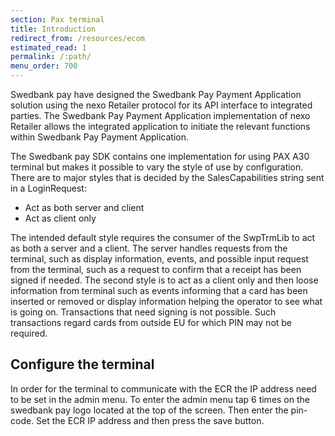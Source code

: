 ```yaml
---
section: Pax terminal
title: Introduction
redirect_from: /resources/ecom
estimated_read: 1
permalink: /:path/
menu_order: 700
---
```


Swedbank pay have designed the Swedbank Pay Payment Application solution using
the nexo Retailer protocol for its API interface to integrated parties. The
Swedbank Pay Payment Application implementation of nexo Retailer allows the
integrated application to initiate the relevant functions within Swedbank Pay
Payment Application.

The Swedbank pay SDK contains one implementation for using PAX A30 terminal but
makes it possible to vary the style of use by configuration. There are to major
styles that is decided by the SalesCapabilities string sent in a LoginRequest:

- Act as both server and client
- Act as client only

The intended default style requires the consumer of the SwpTrmLib to act as both
a server and a client. The server handles requests from the terminal, such as
display information, events, and possible input request from the terminal, such
as a request to confirm that a receipt has been signed if needed. The second
style is to act as a client only and then loose information from terminal such
as events informing that a card has been inserted or removed or display information
helping the operator to see what is going on. Transactions that need signing is
not possible. Such transactions regard cards from outside EU for which PIN may
not be required.

## Configure the terminal
In order for the terminal to communicate with the ECR the IP address need to be
set in the admin menu. To enter the admin menu tap 6 times on the swedbank pay
logo located at the top of the screen. Then enter the pin-code. Set the ECR IP
address and then press the save button.
